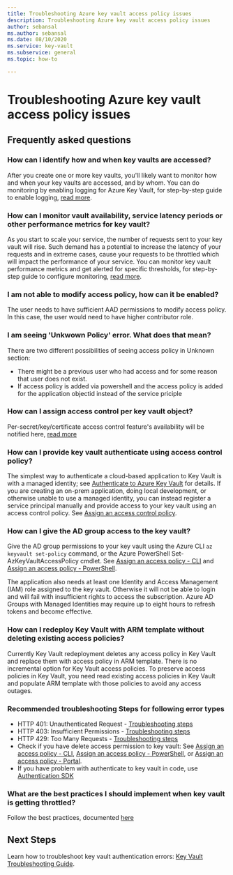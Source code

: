 ```yaml
---
title: Troubleshooting Azure key vault access policy issues
description: Troubleshooting Azure key vault access policy issues
author: sebansal
ms.author: sebansal
ms.date: 08/10/2020
ms.service: key-vault
ms.subservice: general
ms.topic: how-to

---
```

# Troubleshooting Azure key vault access policy issues

## Frequently asked questions

### How can I identify how and when key vaults are accessed?

After you create one or more key vaults, you'll likely want to monitor how and when your key vaults are accessed, and by whom. You can do monitoring by enabling logging for Azure Key Vault, for step-by-step guide to enable logging, [read more](https://docs.microsoft.com/azure/key-vault/general/logging).

### How can I monitor vault availability, service latency periods or other performance metrics for key vault?

As you start to scale your service, the number of requests sent to your key vault will rise. Such demand has a potential to increase the latency of your requests and in extreme cases, cause your requests to be throttled which will impact the performance of your service. You can monitor key vault performance metrics and get alerted for specific thresholds, for step-by-step guide to configure monitoring, [read more](https://docs.microsoft.com/azure/key-vault/general/alert).

### I am not able to modify access policy, how can it be enabled?
The user needs to have sufficient AAD permissions to modify access policy. In this case, the user would need to have higher contributor role.

### I am seeing 'Unkwown Policy' error. What does that mean?
There are two different possibilities of seeing access policy in Unknown section:
* There might be a previous user who had access and for some reason that user does not exist.
* If access policy is added via powershell and the access policy is added for the application objectid instead of the service priciple

### How can I assign access control per key vault object? 

Per-secret/key/certificate access control feature's availability will be notified here, [read more](https://feedback.azure.com/forums/906355-azure-key-vault/suggestions/32213176-per-secret-key-certificate-access-control)

### How can I provide key vault authenticate using access control policy?

The simplest way to authenticate a cloud-based application to Key Vault is with a managed identity; see [Authenticate to Azure Key Vault](authentication.md) for details.
If you are creating an on-prem application, doing local development, or otherwise unable to use a managed identity, you can instead register a service principal manually and provide access to your key vault using an access control policy. See [Assign an access control policy](assign-access-policy-portal.md).

### How can I give the AD group access to the key vault?

Give the AD group permissions to your key vault using the Azure CLI `az keyvault set-policy` command, or the Azure PowerShell Set-AzKeyVaultAccessPolicy cmdlet. See [Assign an access policy - CLI](assign-access-policy-cli.md) and [Assign an access policy - PowerShell](assign-access-policy-powershell.md).

The application also needs at least one Identity and Access Management (IAM) role assigned to the key vault. Otherwise it will not be able to login and will fail with insufficient rights to access the subscription. Azure AD Groups with Managed Identities may require up to eight hours to refresh tokens and become effective.

### How can I redeploy Key Vault with ARM template without deleting existing access policies?

Currently Key Vault redeployment deletes any access policy in Key Vault and replace them with access policy in ARM template. There is no incremental option for Key Vault access policies. To preserve access policies in Key Vault, you need read existing access policies in Key Vault and populate ARM template with those policies to avoid any access outages.

### Recommended troubleshooting Steps for following error types

* HTTP 401: Unauthenticated Request - [Troubleshooting steps](rest-error-codes.md#http-401-unauthenticated-request)
* HTTP 403: Insufficient Permissions - [Troubleshooting steps](rest-error-codes.md#http-403-insufficient-permissions)
* HTTP 429: Too Many Requests - [Troubleshooting steps](rest-error-codes.md#http-429-too-many-requests)
* Check if you have delete access permission to key vault: See [Assign an access policy - CLI](assign-access-policy-cli.md), [Assign an access policy - PowerShell](assign-access-policy-powershell.md), or [Assign an access policy - Portal](assign-access-policy-portal.md).
* If you have problem with authenticate to key vault in code, use [Authentication SDK](https://azure.github.io/azure-sdk/posts/2020-02-25/defaultazurecredentials.html)

### What are the best practices I should implement when key vault is getting throttled?
Follow the best practices, documented [here](overview-throttling.md#how-to-throttle-your-app-in-response-to-service-limits)

## Next Steps

Learn how to troubleshoot key vault authentication errors: [Key Vault Troubleshooting Guide](rest-error-codes.md).
